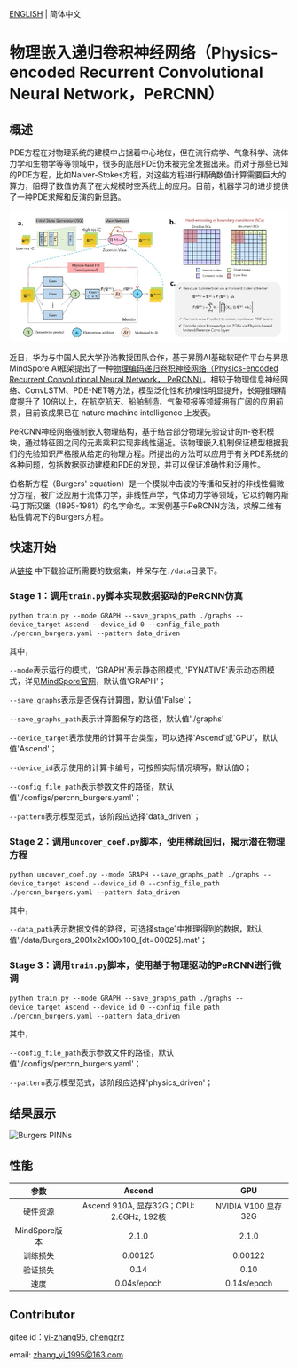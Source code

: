[ENGLISH](README.md) | 简体中文

# 物理嵌入递归卷积神经网络（Physics-encoded Recurrent Convolutional Neural Network，PeRCNN）

## 概述

PDE方程在对物理系统的建模中占据着中心地位，但在流行病学、气象科学、流体力学和生物学等等领域中，很多的底层PDE仍未被完全发掘出来。而对于那些已知的PDE方程，比如Naiver-Stokes方程，对这些方程进行精确数值计算需要巨大的算力，阻碍了数值仿真了在大规模时空系统上的应用。目前，机器学习的进步提供了一种PDE求解和反演的新思路。

![PeRCNN](images/percnn.jpg)

近日，华为与中国人民大学孙浩教授团队合作，基于昇腾AI基础软硬件平台与昇思
MindSpore AI框架提出了一种[物理编码递归卷积神经网络（Physics-encoded Recurrent Convolutional Neural Network， PeRCNN）](https://www.nature.com/articles/s42256-023-00685-7)。相较于物理信息神经网络、ConvLSTM、PDE-NET等方法，模型泛化性和抗噪性明显提升，长期推理精度提升了
10倍以上，在航空航天、船舶制造、气象预报等领域拥有广阔的应用前景，目前该成果已在 nature machine intelligence 上发表。

PeRCNN神经网络强制嵌入物理结构，基于结合部分物理先验设计的π-卷积模块，通过特征图之间的元素乘积实现非线性逼近。该物理嵌入机制保证模型根据我们的先验知识严格服从给定的物理方程。所提出的方法可以应用于有关PDE系统的各种问题，包括数据驱动建模和PDE的发现，并可以保证准确性和泛用性。

伯格斯方程（Burgers' equation）是一个模拟冲击波的传播和反射的非线性偏微分方程，被广泛应用于流体力学，非线性声学，气体动力学等领域，它以约翰内斯·马丁斯汉堡（1895-1981）的名字命名。本案例基于PeRCNN方法，求解二维有粘性情况下的Burgers方程。

## 快速开始

从[链接](https://download.mindspore.cn/mindscience/mindflow/dataset/applications/data_mechanism_fusion/PeRCNN) 中下载验证所需要的数据集，并保存在`./data`目录下。

### Stage 1：调用`train.py`脚本实现数据驱动的PeRCNN仿真

```shell
python train.py --mode GRAPH --save_graphs_path ./graphs --device_target Ascend --device_id 0 --config_file_path ./percnn_burgers.yaml --pattern data_driven
```

其中，

`--mode`表示运行的模式，'GRAPH'表示静态图模式, 'PYNATIVE'表示动态图模式，详见[MindSpore官网](https://www.mindspore.cn/docs/zh-CN/r2.0/design/dynamic_graph_and_static_graph.html?highlight=pynative)，默认值'GRAPH'；

`--save_graphs`表示是否保存计算图，默认值'False'；

`--save_graphs_path`表示计算图保存的路径，默认值'./graphs'

`--device_target`表示使用的计算平台类型，可以选择'Ascend'或'GPU'，默认值'Ascend'；

`--device_id`表示使用的计算卡编号，可按照实际情况填写，默认值0；

`--config_file_path`表示参数文件的路径，默认值'./configs/percnn_burgers.yaml'；

`--pattern`表示模型范式，该阶段应选择'data_driven'；

### Stage 2：调用`uncover_coef.py`脚本，使用稀疏回归，揭示潜在物理方程

```shell
python uncover_coef.py --mode GRAPH --save_graphs_path ./graphs --device_target Ascend --device_id 0 --config_file_path ./percnn_burgers.yaml --pattern data_driven
```

其中，

`--data_path`表示数据文件的路径，可选择stage1中推理得到的数据，默认值'./data/Burgers_2001x2x100x100_[dt=00025].mat'；

### Stage 3：调用`train.py`脚本，使用基于物理驱动的PeRCNN进行微调

```shell
python train.py --mode GRAPH --save_graphs_path ./graphs --device_target Ascend --device_id 0 --config_file_path ./percnn_burgers.yaml --pattern data_driven
```

其中，

`--config_file_path`表示参数文件的路径，默认值'./configs/percnn_burgers.yaml'；

`--pattern`表示模型范式，该阶段应选择'physics_driven'；

## 结果展示

![Burgers PINNs](images/results.gif)

## 性能

|        参数         |        Ascend               |    GPU       |
|:----------------------:|:--------------------------:|:---------------:|
|     硬件资源         |     Ascend 910A, 显存32G；CPU: 2.6GHz, 192核      |      NVIDIA V100 显存32G       |
|     MindSpore版本   |        2.1.0             |      2.1.0       |
|        训练损失      |        0.00125               |       0.00122      |
|        验证损失      |        0.14               |       0.10    |
|        速度          |     0.04s/epoch        |    0.14s/epoch  |

## Contributor

gitee id：[yi-zhang95](https://gitee.com/yi-zhang95), [chengzrz](https://gitee.com/chengzrz)

email: zhang_yi_1995@163.com